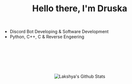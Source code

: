 
<p>
  <h1 align="center"><b>Hello there, I'm Druska</b></h1>
</p>

<br>



- Discord Bot Developing & Software Development 
- Python, C++, C & Reverse Engeering 


<br>
<br>
<br>
<br>
<br>

<p align='center'>
  <img align="center" src="https://github-readme-stats.vercel.app/api?username=zqpxe&show_icons=true&title_color=fff&icon_color=79ff97&text_color=efefef&bg_color=24292e" alt="Lakshya's Github Stats">
</p>

<br>


